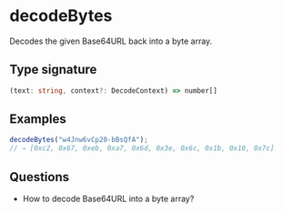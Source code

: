 # decodeBytes

Decodes the given Base64URL back into a byte array.

## Type signature

<!-- prettier-ignore-start -->
```typescript
(text: string, context?: DecodeContext) => number[]
```
<!-- prettier-ignore-end -->

## Examples

<!-- prettier-ignore-start -->
```javascript
decodeBytes("w4Jnw6vCp20-bBsQfA");
// ⇒ [0xc2, 0x67, 0xeb, 0xa7, 0x6d, 0x3e, 0x6c, 0x1b, 0x10, 0x7c]
```
<!-- prettier-ignore-end -->

## Questions

- How to decode Base64URL into a byte array?
